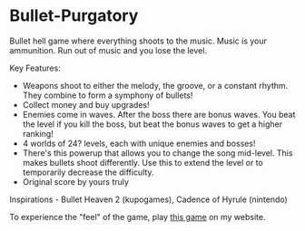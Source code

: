 # Bullet-Purgatory
Bullet hell game where everything shoots to the music. Music is your ammunition. Run out of music and you lose the level.

Key Features:

 - Weapons shoot to either the melody, the groove, or a constant rhythm. They combine to form a symphony of bullets!
 - Collect money and buy upgrades!
 - Enemies come in waves. After the boss there are bonus waves. You beat the level if you kill the boss, but beat the bonus waves to get a higher ranking!
 - 4 worlds of 24? levels, each with unique enemies and bosses!
 - There's this powerup that allows you to change the song mid-level. This makes bullets shoot differently. Use this to extend the level or to temporarily decrease the difficulty.
 - Original score by yours truly
 
Inspirations - Bullet Heaven 2 (kupogames), Cadence of Hyrule (nintendo)
 
 To experience the "feel" of the game, play [this game](https://stoicheia.github.io/game/game.html) on my website.

